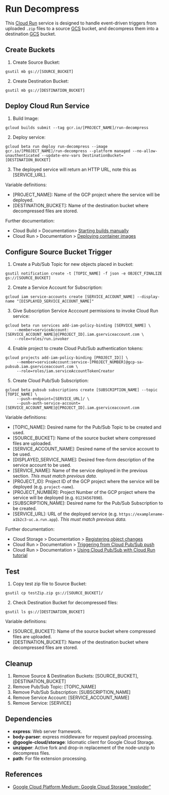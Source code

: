 # Run Decompress

This [Cloud Run](https://cloud.google.com/run/) service is designed to handle event-driven triggers from uploaded `.zip` files to a source [GCS](https://cloud.google.com/storage/) bucket, and decompress them into a destination [GCS](https://cloud.google.com/storage/) bucket.

## Create Buckets
1. Create Source Bucket:
```
gsutil mb gs://[SOURCE_BUCKET]
```
2. Create Destination Bucket:
```
gsutil mb gs://[DESTINATION_BUCKET]
```

## Deploy Cloud Run Service
1. Build Image:
```
gcloud builds submit --tag gcr.io/[PROJECT_NAME]/run-decompress
```
2. Deploy service:
```
gcloud beta run deploy run-decompress --image gcr.io/[PROJECT_NAME]/run-decompress --platform managed --no-allow-unauthenticated --update-env-vars DestinationBucket=[DESTINATION_BUCKET]
```
3. The deployed service will return an HTTP URL, note this as [SERVICE_URL].

Variable definitions:
* [PROJECT_NAME]: Name of the GCP project where the service will be deployed.
* [DESTINATION_BUCKET]: Name of the destination bucket where decompressed files are stored.

Further documentation:
* Cloud Build > Documentation> [Starting builds manually](https://cloud.google.com/cloud-build/docs/running-builds/start-build-manually)
* Cloud Run > Documentation > [Deploying container images](https://cloud.google.com/run/docs/deploying)

## Configure Source Bucket Trigger
1. Create a Pub/Sub Topic for new objects placed in bucket: 
```
gsutil notification create -t [TOPIC_NAME] -f json -e OBJECT_FINALIZE gs://[SOURCE_BUCKET]
```
2. Create a Service Account for Subscription:
```
gcloud iam service-accounts create [SERVICE_ACCOUNT_NAME] --display-name "[DISPLAYED_SERVICE_ACCOUNT_NAME]"
```
3. Give Subscription Service Acccount permissions to invoke Cloud Run service: 
```
gcloud beta run services add-iam-policy-binding [SERVICE_NAME] \
    --member=serviceAccount:[SERVICE_ACCOUNT_NAME]@[PROJECT_ID].iam.gserviceaccount.com \
    --role=roles/run.invoker
```
4. Enable project to create Cloud Pub/Sub authentication tokens: 
```
gcloud projects add-iam-policy-binding [PROJECT_ID]] \
     --member=serviceAccount:service-[PROJECT_NUMBER]@gcp-sa-pubsub.iam.gserviceaccount.com \
     --role=roles/iam.serviceAccountTokenCreator
```
5. Create Cloud Pub/Sub Subscription:
```
gcloud beta pubsub subscriptions create [SUBSCRIPTION_NAME] --topic [TOPIC_NAME] \
     --push-endpoint=[SERVICE_URL]/ \
     --push-auth-service-account=[SERVICE_ACCOUNT_NAME]@[PROJECT_ID].iam.gserviceaccount.com
```

Variable definitions:
* [TOPIC_NAME]: Desired name for the Pub/Sub Topic to be created and used.
* [SOURCE_BUCKET]: Name of the source bucket where compressed files are uploaded.
* [SERVICE_ACCOUNT_NAME]: Desired name of the service account to be used.
* [DISPLAYED_SERVICE_NAME]: Desired free-form description of the service account to be used.
* [SERVICE_NAME]: Name of the service deployed in the previous section. *This must match previous data.*
* [PROJECT_ID]: Project ID of the GCP project where the service will be deployed (e.g. `project-name`).
* [PROJECT_NUMBER]: Project Number of the GCP project where the service will be deployed (e.g. `01234567890`).
* [SUBSCRIPTION_NAME]: Desired name for the Pub/Sub Subscription to be created.
* [SERVICE_URL]: URL of the deployed service (e.g. `https://examplename-a1b2c3-uc.a.run.app`). *This must match previous data.*

Further documentation:
* Cloud Storage > Documentation > [Registering object changes](https://cloud.google.com/storage/docs/reporting-changes)
* Cloud Run > Documentation > [Triggering from Cloud Pub/Sub push](https://cloud.google.com/run/docs/events/pubsub-push)
* Cloud Run > Documentation > [Using Cloud Pub/Sub with Cloud Run tutorial](https://cloud.google.com/run/docs/tutorials/pubsub)

## Test
1. Copy test zip file to Source Bucket:
```
gsutil cp testZip.zip gs://[SOURCE_BUCKET]/
```
2. Check Destination Bucket for decompressed files:
```
gsutil ls gs://[DESTINATION_BUCKET]
```

Variable definitions:
* [SOURCE_BUCKET]: Name of the source bucket where compressed files are uploaded.
* [DESTINATION_BUCKET]: Name of the destination bucket where decompressed files are stored.

## Cleanup
1. Remove Source & Destination Buckets: [SOURCE_BUCKET], [DESTINATION_BUCKET]
2. Remove Pub/Sub Topic: [TOPIC_NAME]
3. Remove Pub/Sub Subscription: [SUBSCRIPTION_NAME]
4. Remove Service Account: [SERVICE_ACCOUNT_NAME]
5. Remove Service: [SERVICE]

## Dependencies

* **express**: Web server framework.
* **body-parser**: express middleware for request payload processing.
* **@google-cloud/storage**: Idiomatic client for Google Cloud Storage.
* **unzipper**: Active fork and drop-in replacement of the node-unzip to decompress files.
* **path**: For file extension processing.

## References
* [Google Cloud Platform Medium: Google Cloud Storage "exploder"](https://medium.com/google-cloud/google-cloud-storage-exploder-221c5b4d219c)